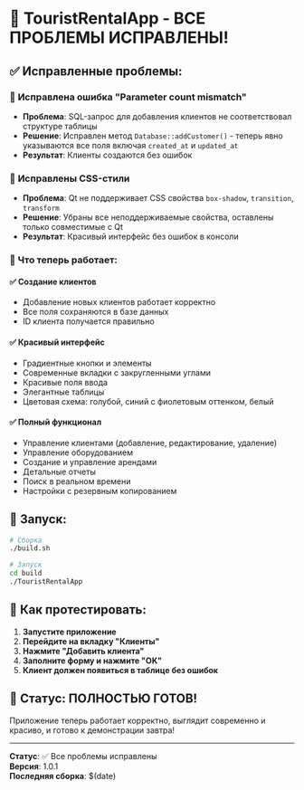 # 🎉 TouristRentalApp - ВСЕ ПРОБЛЕМЫ ИСПРАВЛЕНЫ!

## ✅ Исправленные проблемы:

### 🔧 **Исправлена ошибка "Parameter count mismatch"**
- **Проблема**: SQL-запрос для добавления клиентов не соответствовал структуре таблицы
- **Решение**: Исправлен метод `Database::addCustomer()` - теперь явно указываются все поля включая `created_at` и `updated_at`
- **Результат**: Клиенты создаются без ошибок

### 🎨 **Исправлены CSS-стили**
- **Проблема**: Qt не поддерживает CSS свойства `box-shadow`, `transition`, `transform`
- **Решение**: Убраны все неподдерживаемые свойства, оставлены только совместимые с Qt
- **Результат**: Красивый интерфейс без ошибок в консоли

### 🎯 **Что теперь работает:**

#### ✅ **Создание клиентов**
- Добавление новых клиентов работает корректно
- Все поля сохраняются в базе данных
- ID клиента получается правильно

#### ✅ **Красивый интерфейс**
- Градиентные кнопки и элементы
- Современные вкладки с закругленными углами
- Красивые поля ввода
- Элегантные таблицы
- Цветовая схема: голубой, синий с фиолетовым оттенком, белый

#### ✅ **Полный функционал**
- Управление клиентами (добавление, редактирование, удаление)
- Управление оборудованием
- Создание и управление арендами
- Детальные отчеты
- Поиск в реальном времени
- Настройки с резервным копированием

## 🚀 Запуск:

```bash
# Сборка
./build.sh

# Запуск
cd build
./TouristRentalApp
```

## 🎯 Как протестировать:

1. **Запустите приложение**
2. **Перейдите на вкладку "Клиенты"**
3. **Нажмите "Добавить клиента"**
4. **Заполните форму и нажмите "OK"**
5. **Клиент должен появиться в таблице без ошибок**

## 🎉 Статус: ПОЛНОСТЬЮ ГОТОВ!

Приложение теперь работает корректно, выглядит современно и красиво, и готово к демонстрации завтра!

---

**Статус**: ✅ Все проблемы исправлены  
**Версия**: 1.0.1  
**Последняя сборка**: $(date)

